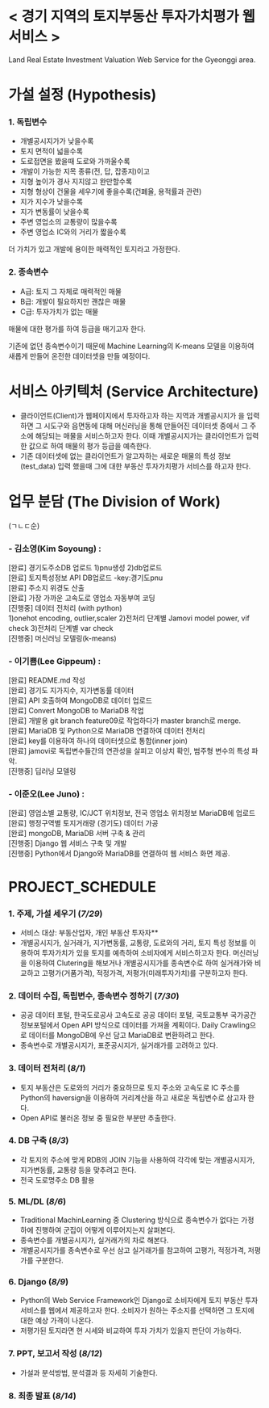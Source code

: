 #
# **< 경기 지역의 토지부동산 투자가치평가 웹서비스 >**
Land  Real Estate Investment Valuation Web Service for the Gyeonggi area.
   
#

# **가설 설정 (Hypothesis)**

### **1. 독립변수**   
- 개별공시지가가 낮을수록
- 토지 면적이 넓을수록
- 도로접면을 봤을때 도로와 가까울수록 
- 개발이 가능한 지목 종류(전, 답, 잡종지)이고 
- 지형 높이가 경사 지지않고 완만할수록
- 지형 형상이 건물을 세우기에 좋을수록(건폐율, 용적률과 관련)
- 지가 지수가 낮을수록
- 지가 변동률이 낮을수록
- 주변 영업소의 교통량이 많을수록
- 주변 영업소 IC와의 거리가 짧을수록   
   
더 가치가 있고 개발에 용이한 매력적인 토지라고 가정한다.
   
### **2. 종속변수**   
- A급: 토지 그 자체로 매력적인 매물 
- B급: 개발이 필요하지만 괜찮은 매물
- C급: 투자가치가 없는 매물   
   
매물에 대한 평가를 하여 등급을 매기고자 한다.   
   
기존에 없던 종속변수이기 때문에 Machine Learning의 K-means 모델을 이용하여 새롭게 만들어 온전한 데이터셋을 만들 예정이다.   

#

# **서비스 아키텍처 (Service Architecture)**
   
- 클라이언트(Client)가 웹페이지에서 투자하고자 하는 지역과 개별공시지가 을 입력하면 그 시도구와 읍면동에 대해 머신러닝을 통해 만들어진 데이터셋 중에서 그 주소에 해당되는 매물을 서비스하고자 한다. 이때 개별공시지가는 클라이언트가 입력한 값으로 하여 매물의 평가 등급을 예측한다.
- 기존 데이터셋에 없는 클라이언트가 알고자하는 새로운 매물의 특성 정보(test_data) 입력 했을때 그에 대한 부동산 투자가치평가 서비스를 하고자 한다.
   
#
   
# **업무 분담 (The Division of Work)**
  
  
(ㄱㄴㄷ순)   
  
  
### **- 김소영(Kim Soyoung) :**   
   [완료] 경기도주소DB 업로드 1)pnu생성 2)db업로드   
   [완료] 토지특성정보 API DB업로드 -key:경기도pnu   
   [완료] 주소지 위경도 산출   
   [완료] 가장 가까운 고속도로 영업소 자동부여 코딩   
   [진행중] 데이터 전처리 (with python)   
           1)onehot encoding, outlier,scaler 2)전처리 단계별 Jamovi model power, vif check 3)전처리 단계별 var check   
   [진행중] 머신러닝 모델링(k-means)      
 
   
### **- 이기쁨(Lee Gippeum) :**   
   [완료] README.md 작성    
   [완료] 경기도 지가지수, 지가변동률 데이터   
   [완료] API 호출하여 MongoDB로 데이터 업로드   
   [완료] Convert MongoDB to MariaDB 작업   
   [완료] 개발용 git branch feature09로 작업하다가 master branch로 merge.   
   [완료] MariaDB 및 Python으로 MariaDB 연결하여 데이터 전처리   
   [완료] key를 이용하여 하나의 데이터셋으로 통합(inner join)   
   [완료] jamovi로 독립변수들간의 연관성을 살피고 이상치 확인, 범주형 변수의 특성 파악.   
   [진행중] 딥러닝 모델링       
   
   
### **- 이준오(Lee Juno) :**   
   [완료] 영업소별 교통량, IC/JCT 위치정보, 전국 영업소 위치정보 MariaDB에 업로드   
   [완료] 행정구역별 토지거래량 (경기도) 데이터 가공   
   [완료] mongoDB, MariaDB 서버 구축 & 관리   
   [진행중] Django 웹 서비스 구축 및 개발  
   [진행중] Python에서 Django와 MariaDB를 연결하여 웹 서비스 화면 제공.
   
   
#



# PROJECT_SCHEDULE   


### 1. 주제, 가설 세우기 (_7/29_)       
- 서비스 대상: 부동산업자, 개인 부동산 투자자**
- 개별공시지가, 실거래가, 지가변동률, 교통량, 도로와의 거리, 토지 특성 정보를 이용하여 투자가치가 있을 토지를 예측하여 소비자에게 서비스하고자 한다. 머신러닝을 이용하여 Clutering을 해보거나 개별공시지가를 종속변수로 하여 실거래가와 비교하고 고평가(거품가격), 적정가격, 저평가(미래투자가치)를 구분하고자 한다.

   

### 2. 데이터 수집, 독립변수, 종속변수 정하기 (_7/30_)
- 공공 데이터 포털, 한국도로공사 고속도로 공공 데이터 포털, 국토교통부 국가공간정보포털에서 Open API 방식으로 데이터를 가져올 계획이다. Daily Crawling으로 데이터를 MongoDB에 우선 담고 MariaDB로 변환하려고 한다.   
- 종속변수로 개별공시지가, 표준공시지가, 실거래가를 고려하고 있다.    
   

### 3. 데이터 전처리 (_8/1_)
- 토지 부동산은 도로와의 거리가 중요하므로 토지 주소와 고속도로 IC 주소를 Python의 haversign을 이용하여 거리계산을 하고 새로운 독립변수로 삼고자 한다.
- Open API로 불러온 정보 중 필요한 부분만 추출한다.   
   

### 4. DB 구축 (_8/3_)
- 각 토지의 주소에 맞게 RDB의 JOIN 기능을 사용하여 각각에 맞는 개별공시지가, 지가변동률, 교통량 등을 맞추려고 한다.
- 전국 도로명주소 DB 활용   
   

### 5. ML/DL (_8/6_)
- Traditional MachinLearning 중 Clustering 방식으로 종속변수가 없다는 가정 하에 진행하여 군집이 어떻게 이루어지는지 살펴본다.
- 종속변수를 개별공시지가, 실거래가의 차로 해본다.
- 개별공시지가를 종속변수로 우선 삼고 실거래가를 참고하여 고평가, 적정가격, 저평가를 구분한다.   
   

### 6. Django (_8/9_)
- Python의 Web Service Framework인 Django로 소비자에게 토지 부동산 투자 서비스를 웹에서 제공하고자 한다. 소비자가 원하는 주소지를 선택하면 그 토지에 대한 예상 가격이 나온다. 
- 저평가된 토지라면 현 시세와 비교하여 투자 가치가 있을지 판단이 가능하다.   
   

### 7. PPT, 보고서 작성 (_8/12_)
- 가설과 분석방법, 분석결과 등 자세히 기술한다.   
   

### 8. 최종 발표 (_8/14_)
